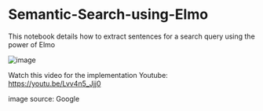 # Semantic-Search-using-Elmo
This notebook details how to extract sentences for a search query using the power of Elmo

![image](https://user-images.githubusercontent.com/49631017/132087036-fc48eea4-1bbf-4e3f-ad2f-e12221416510.png)

Watch this video for the implementation 
Youtube: https://youtu.be/Lvv4n5_Jjj0

image source: Google

